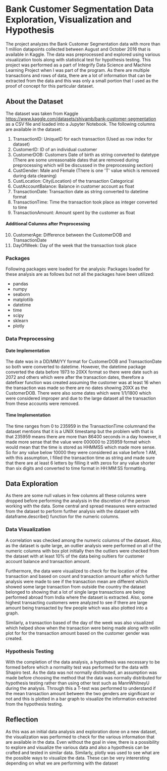# Bank Customer Segmentation Data Exploration, Visualization and Hypothesis

The project analyzes the Bank Customer Segmentation data with more than 1 million datapoints collected between August and October 2016 that is available in Kaggle. The data was preprocessed and explored using various visualization tools along with statistical test for hypothesis testing. This project was performed as a part of Integrify Data Science and Machine Learning Project when I was part of the program. As there are multiple transactions and rows of data, there are a lot of information that can be extracted from the data and this was only a small portion that I used as the proof of concept for this particular dataset.

## About the Dataset

The dataset was taken from Kaggle <https://www.kaggle.com/datasets/shivamb/bank-customer-segmentation> as a CSV file and loaded into a Jupyter Notebook. The following columns are available in the dataset:

1. TransactionID: UniqueID for each transaction (Used as row index for dataset)
2. CustomerID: ID of an individual customer
3. CustomerDOB: Customers Date of birth as string converted to datetype (There are some unreasonable dates that are removed during preprocessing which will be discussed in the preprocessing section)
4. CustGender: Male and Female (There is one 'T' value which is removed during data cleaning)
5. CustLocation: City(Location) of the transaction Categorical
6. CustAccountBalance: Balance in customer account as float
7. TransactionDate: Transaction date as string converted to datetime format
8. TransactionTime: Time the transaction took place as integer converted to time
9. TransactionAmount: Amount spent by the customer as float

#### Additional Columns after Preprocessing
10. CustomerAge: Difference between the CustomerDOB and TransactionDate
11. DayOfWeek: Day of the week that the transaction took place

### Packages
Following packages were loaded for the analysis:
Packages loaded for these analysis are as follows but not all the packages have been utilized:
- pandas
- numpy
- seaborn
- matplotlib
- datetime
- time
- scipy
- sklearn
- plotly

### Data Preprocessing

#### Date Implementation
The date was in a DD/MM/YY format for CustomerDOB and TransactionDate so both were converted to datetime. However, the datetime package converted the data before 1973 to 20XX format so there were date such as 2072 and others which were after the transaction dates, therefore a datefixer function was created assuming the customer was at least 16 when the transaction was made so there are no dates showing 20XX as the CustomerDOB. There were also some dates which were 1/1/1800 which were considered improper and due to the large dataset all the transaction from these accounts were removed.

#### Time Implementation
The time ranges from 0 to 235959 in the TransactionTime columnand the dataset mentions that it is a UNIX timestamp but the problem with that is that 235959 means there are more than 86400 seconds in a day however, it made more sense that the value were 000000 to 235959 format which would mean that the time is stored as HHMMSS which made more sense. So for any value below 10000 they were considered as value before 1 AM, with this assumption, I filled the transaction time as string and made sure that there are at least 6 letters by filling it with zeros for any value shorter than six digits and converted to time format in HH:MM:SS formatting.

## Data Exploration
As there are some null values in few columns all these columns were dropped before performing the analysis in the discretion of the person working with the data. Some central and spread measures were extracted from the dataset to perform further analysis with the dataset with dataframe.describe() function for the numeric columns.

### Data Visualization
A correlation was checked among the numeric columns of the dataset. Also, as the dataset is quite large, an outlier analysis were performed on all of the numeric columns with box plot initially then the outliers were checked from the dataset with at least 10% of the data being oultiers for customer account balance and transaction amount.

Furthermore, the data were visualized to check for the location of the transaction and based on count and transaction amount after which further analysis were made to see if the transaction mean are different which showed some large transaction from outside the country the dataset belonged to showing that a lot of single large transactions are being performed abroad from India where the dataset is extracted. Also, some highest transacting customers were analyzed to see if there are large amount being transacted by few people which was also plotted into a graph.

Similarly, a transaction based of the day of the week was also visualized which helped show when the transaction were being made along with voilin plot for for the transaction amount based on the customer gender was created.

### Hypothesis Testing
With the completion of the data analysis, a hypothesis was necessary to be formed before which a normality test was performed for the data with Shapiro test. As the data was not normally distributed, an assumption was made before choosing the method that the data was normally distributed for hypothesis testing rather than using other test such as MannWhitneyU during the analysis. Through this a T-test was performed to understand if the mean transaction amount between the two genders are significant or not and this is plotted in a bar graph to visualize the information extracted from the hypothesis testing.

## Reflection
As this was an initial data analysis and exploration done on a new dataset, the visualization was performed to check for the various information that are available in the data. Even without the goal in view, there is a possibility to explore and visualize the various data and also a hypothesis can be crafted and tested in similar data. Similarly, plotly was used to see what are the possible ways to visualize the data. These can be very interersting depending on what we are performing with the dataset

